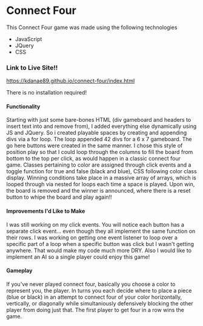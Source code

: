 # Connect Four

This Connect Four game was made using the following technologies
  * JavaScript
  * JQuery
  * CSS

### Link to Live Site!!
https://kdanae89.github.io/connect-four/index.html

There is no installation required!

#### Functionality

Starting with just some bare-bones HTML (div gameboard and headers to insert text into and remove from), I added everything else dynamically using JS and JQuery. So i created playable spaces by creating and appending divs via a for loop. The loop appended 42 divs for a 6 x 7 gameboard. The go here buttons were created in the same manner. I chose this style of position play so that I could loop through the columns to fill the board from bottom to the top per click, as would happen in a classic connect four game. Classes pertaining to color are assigned through click events and a toggle function for true and false (black and blue), CSS following color class display. Winning conditions take place in a massive array of arrays, which is looped through via nested for loops each time a space is played. Upon win, the board is removed and the winner is announced, where there is a reset button to whipe the board and play again!!

#### Improvements I'd Like to Make

I was still working on my click events. You will notice each button has a separate click event... even though they all implement the same function on their rows. I was working on getting one event listener to loop over a specific part of a loop when a specific button was click but I wasn't getting anywhere. That would make my code much more DRY. Also I would like to implement an AI so a single player could enjoy this game!

#### Gameplay

If you've never played connect four, basically you choose a color to represent you, the player. In turns you each decide where to place a piece (blue or black) in an attempt to connect four of your color horizontally, vertically, or diagonally while simultaniously defensively blocking the other player from doing just that. The first player to get four in a row wins the game.
